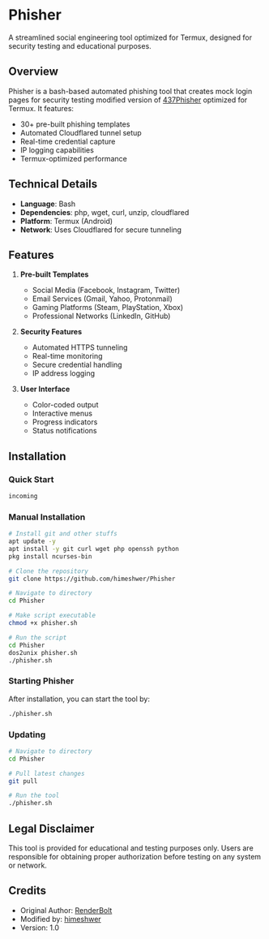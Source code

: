 # Phisher

A streamlined social engineering tool optimized for Termux, designed for security testing and educational purposes.

## Overview

Phisher is a bash-based automated phishing tool that creates mock login pages for security testing modified version of [437Phisher](https://github.com/RenderBolt96/437Phisher) optimized for Termux. It features:

- 30+ pre-built phishing templates
- Automated Cloudflared tunnel setup
- Real-time credential capture
- IP logging capabilities
- Termux-optimized performance

## Technical Details

- **Language**: Bash
- **Dependencies**: php, wget, curl, unzip, cloudflared
- **Platform**: Termux (Android)
- **Network**: Uses Cloudflared for secure tunneling

## Features

1. **Pre-built Templates**
   - Social Media (Facebook, Instagram, Twitter)
   - Email Services (Gmail, Yahoo, Protonmail)
   - Gaming Platforms (Steam, PlayStation, Xbox)
   - Professional Networks (LinkedIn, GitHub)

2. **Security Features**
   - Automated HTTPS tunneling
   - Real-time monitoring
   - Secure credential handling
   - IP address logging

3. **User Interface**
   - Color-coded output
   - Interactive menus
   - Progress indicators
   - Status notifications

## Installation
### Quick Start
```bash
incoming
```
### Manual Installation
```bash
# Install git and other stuffs
apt update -y
apt install -y git curl wget php openssh python
pkg install ncurses-bin

# Clone the repository
git clone https://github.com/himeshwer/Phisher

# Navigate to directory
cd Phisher

# Make script executable
chmod +x phisher.sh

# Run the script
cd Phisher
dos2unix phisher.sh
./phisher.sh
```
### Starting Phisher
After installation, you can start the tool by:
```bash
./phisher.sh
```
### Updating
```bash
# Navigate to directory
cd Phisher

# Pull latest changes
git pull

# Run the tool
./phisher.sh
```
## Legal Disclaimer

This tool is provided for educational and testing purposes only. Users are responsible for obtaining proper authorization before testing on any system or network.

## Credits

- Original Author: [RenderBolt](https://github.com/RenderBolt96)
- Modified by: [himeshwer](https://github.com/himeshwer) 
- Version: 1.0
